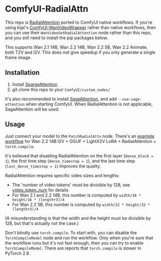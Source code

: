 # ComfyUI-RadialAttn

This repo is [RadialAttention](https://github.com/mit-han-lab/radial-attention) ported to ComfyUI native workflows. If you're using kijai's [ComfyUI-WanVideoWrapper](https://github.com/kijai/ComfyUI-WanVideoWrapper) rather than native workflows, then you can use their `WanVideoSetRadialAttention` node rather than this repo, and you still need to install the pip packages below.

This supports Wan 2.1 14B, Wan 2.2 14B, Wan 2.2 5B, Wan 2.2 Animate, both T2V and I2V. This does not give speedup if you only generate a single frame image.

## Installation

1. Install [SpargeAttention](https://github.com/woct0rdho/SpargeAttn/releases)
2. git clone this repo to your `ComfyUI/custom_nodes/`

It's also recommended to install [SageAttention](https://github.com/woct0rdho/SageAttention/releases), and add `--use-sage-attention` when starting ComfyUI. When RadialAttention is not applicable, SageAttention will be used.

## Usage

Just connect your model to the `PatchRadialAttn` node. There's an [example workflow](https://github.com/woct0rdho/ComfyUI-RadialAttn/blob/main/example_workflows/radial_attn.json) for Wan 2.2 14B I2V + GGUF + LightX2V LoRA + RadialAttention + `torch.compile`.

It's believed that disabling RadialAttention on the first layer (`dense_block = 1`), the first time step (`dense_timestep = 1`), and the last time step (`last_dense_timestep = 1`) improves the quality.

RadialAttention requires specific video sizes and lengths:
* The 'number of video tokens' must be divisible by 128, see [video_token_num](https://github.com/woct0rdho/ComfyUI-RadialAttn/blob/14ed41e2ef754dfd0fb7d0ea4eea5ed2293edb55/nodes.py#L180) for details
* For Wan 2.1 and 2.2 14B, this number is computed by `width/16 * height/16 * (length+3)/4`
* For Wan 2.2 5B, this number is computed by `width/32 * height/32 * (length+3)/4`

(A misunderstanding is that the width and the height must be divisible by 128, but that's actually not the case.)

Don't blindly use `torch.compile`. To start with, you can disable the `TorchCompileModel` node and run the workflow. Only when you're sure that the workflow runs but it's not fast enough, then you can try to enable `TorchCompileModel`. There are reports that `torch.compile` is slower in PyTorch 2.8 .
